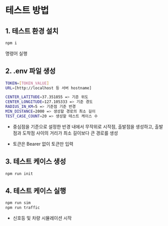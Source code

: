 # 테스트 방법

## 1. 테스트 환경 설치

```bash
npm i
```

명령어 실행

## 2. .env 파일 생성

```bash
TOKEN=[TOKEN_VALUE]
URL=[http://localhost 등 서버 hostname]

CENTER_LATITUDE=37.351855 => 기준 위도
CENTER_LONGITUDE=127.105333 => 기준 경도
RADIUS_IN_KM=5 => 기준점 기준 반경
MIN_DISTANCE=2000 => 생성할 경로의 최소 길이
TEST_CASE_COUNT=20 => 생성할 테스트 케이스 수
```

- 중심점을 기준으로 설정한 반경 내에서 무작위로 시작점, 출발점을 생성하고, 출발점과 도착점 사이의 거리가 최소 길이보다 큰 경로를 생성

- 토큰은 Bearer 없이 토큰만 입력

## 3. 테스트 케이스 생성

```bash
npm run init
```

## 4. 테스트 케이스 실행

```bash
npm run sim
npm run traffic
```

- 신호등 및 차량 시뮬레이션 시작
